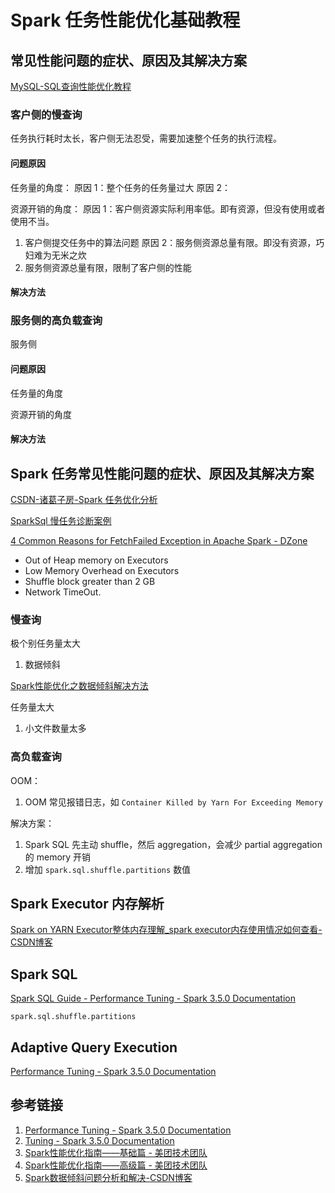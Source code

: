 # Spark 任务性能优化基础教程


## 常见性能问题的症状、原因及其解决方案

[MySQL-SQL查询性能优化教程](work/component/Back-End/MySQL/solution/MySQL-SQL查询性能优化教程.md)


### 客户侧的慢查询

任务执行耗时太长，客户侧无法忍受，需要加速整个任务的执行流程。

#### 问题原因

任务量的角度：
原因 1：整个任务的任务量过大
原因 2：


资源开销的角度：
原因 1：客户侧资源实际利用率低。即有资源，但没有使用或者使用不当。
1. 客户侧提交任务中的算法问题
原因 2：服务侧资源总量有限。即没有资源，巧妇难为无米之炊
1. 服务侧资源总量有限，限制了客户侧的性能

#### 解决方法


### 服务侧的高负载查询

服务侧

#### 问题原因

任务量的角度


资源开销的角度

#### 解决方法


## Spark 任务常见性能问题的症状、原因及其解决方案

[CSDN-诸葛子房-Spark 任务优化分析](https://blog.csdn.net/weixin_43291055/article/details/133770448)

[SparkSql 慢任务诊断案例](https://mp.weixin.qq.com/s/3RrpzO5rPthKfyGX8MvnFw)


[4 Common Reasons for FetchFailed Exception in Apache Spark - DZone](https://dzone.com/articles/four-common-reasons-for-fetchfailed-exception-in-a)
- Out of Heap memory on Executors
- Low Memory Overhead on Executors
- Shuffle block greater than 2 GB
- Network TimeOut.

### 慢查询

极个别任务量太大
1. 数据倾斜

[Spark性能优化之数据倾斜解决方法](work/component/Big-Data/Apache-Spark/solution/Spark性能优化之数据倾斜解决方法.md)


任务量太大
1. 小文件数量太多


### 高负载查询

OOM：
1. OOM 常见报错日志，如 `Container Killed by Yarn For Exceeding Memory`

解决方案：
1. Spark SQL 先主动 shuffle，然后 aggregation，会减少 partial aggregation 的 memory 开销
2. 增加 `spark.sql.shuffle.partitions` 数值


## Spark Executor 内存解析

[Spark on YARN Executor整体内存理解\_spark executor内存使用情况如何查看-CSDN博客](https://blog.csdn.net/xiaoluobutou/article/details/129416657)

## Spark SQL

[Spark SQL Guide - Performance Tuning - Spark 3.5.0 Documentation](https://spark.apache.org/docs/latest/sql-performance-tuning.html)

`spark.sql.shuffle.partitions`

## Adaptive Query Execution


[Performance Tuning - Spark 3.5.0 Documentation](https://spark.apache.org/docs/latest/sql-performance-tuning.html#adaptive-query-execution)

## 参考链接
1. [Performance Tuning - Spark 3.5.0 Documentation](https://spark.apache.org/docs/latest/sql-performance-tuning.html)
2. [Tuning - Spark 3.5.0 Documentation](https://spark.apache.org/docs/latest/tuning.html#tuning-spark)
3. [Spark性能优化指南——基础篇 - 美团技术团队](https://tech.meituan.com/2016/04/29/spark-tuning-basic.html)
4. [Spark性能优化指南——高级篇 - 美团技术团队](https://tech.meituan.com/2016/05/12/spark-tuning-pro.html)
5. [Spark数据倾斜问题分析和解决-CSDN博客](https://blog.csdn.net/weixin_43291055/article/details/133770448)